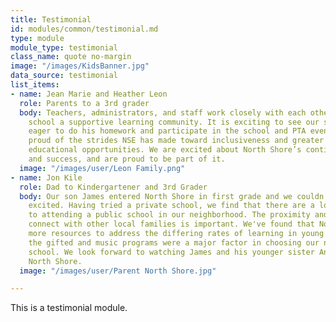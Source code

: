 ```yaml
---
title: Testimonial
id: modules/common/testimonial.md
type: module
module_type: testimonial
class_name: quote no-margin
image: "/images/KidsBanner.jpg"
data_source: testimonial
list_items:
- name: Jean Marie and Heather Leon
  role: Parents to a 3rd grader
  body: Teachers, administrators, and staff work closely with each other to make the
    school a supportive learning community. It is exciting to see our son come home
    eager to do his homework and participate in the school and PTA events. We are
    proud of the strides NSE has made toward inclusiveness and greater comprehensive
    educational opportunities. We are excited about North Shore’s continued service
    and success, and are proud to be part of it.
  image: "/images/user/Leon Family.png"
- name: Jon Kile
  role: Dad to Kindergartener and 3rd Grader
  body: Our son James entered North Shore in first grade and we couldn't be more
    excited. Having tried a private school, we find that there are a lot of advantages
    to attending a public school in our neighborhood. The proximity and ability to
    connect with other local families is important. We've found that North Shore has
    more resources to address the differing rates of learning in young children and
    the gifted and music programs were a major factor in choosing our neighborhood
    school. We look forward to watching James and his younger sister Anna grow at
    North Shore.
  image: "/images/user/Parent North Shore.jpg"

---
```

This is a testimonial module.